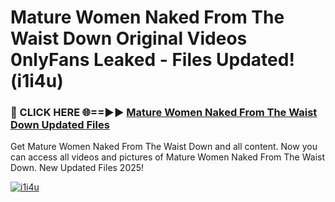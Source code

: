 # Mature Women Naked From The Waist Down Original Videos 0nlyFans Leaked - Files Updated! (i1i4u)

<h3>🔴 CLICK HERE 🌐==►► <a href="https://tinyurl.com/yckcrads" rel="nofollow">Mature Women Naked From The Waist Down Updated Files</a></h3>

Get Mature Women Naked From The Waist Down and all content. Now you can access all videos and pictures of Mature Women Naked From The Waist Down. New Updated Files 2025!

[![i1i4u](https://i.imgur.com/hpKpOFt.gif)](https://tinyurl.com/yckcrads)
